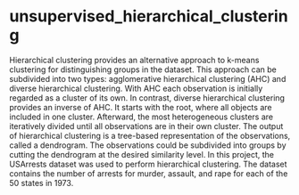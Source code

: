# unsupervised_hierarchical_clustering

Hierarchical clustering provides an alternative approach to k-means clustering for distinguishing groups in the dataset.
This approach can be subdivided into two types: agglomerative hierarchical clustering (AHC) and diverse hierarchical clustering. 
With AHC each observation is initially regarded as a cluster of its own. In contrast, diverse hierarchical clustering provides an inverse of AHC. 
It starts with the root, where all objects are included in one cluster. Afterward, the most heterogeneous clusters are iteratively divided until
all observations are in their own cluster. The output of hierarchical clustering is a tree-based representation of the observations, called a dendrogram. 
The observations could be subdivided into groups by cutting the dendrogram at the desired similarity level. In this project, the USArrests 
dataset was used to perform hierarchical clustering. The dataset contains the number of arrests for murder, assault, and rape for each of the 50 states in 1973.
